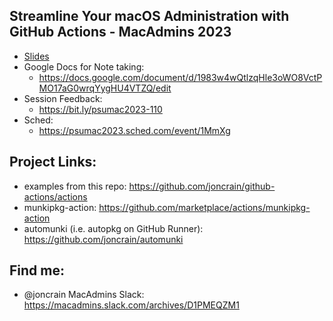 ## Streamline Your macOS Administration with GitHub Actions - MacAdmins 2023

- [Slides](https://github.com/joncrain/github-actions/blob/main/Github%20Actions%20Slides.pdf)
- Google Docs for Note taking:
  - https://docs.google.com/document/d/1983w4wQtlzqHle3oWO8VctPMO17aG0wrqYygHU4VTZQ/edit
- Session Feedback:
  - https://bit.ly/psumac2023-110
- Sched:
  - https://psumac2023.sched.com/event/1MmXg


## Project Links:

- examples from this repo: https://github.com/joncrain/github-actions/actions
- munkipkg-action: https://github.com/marketplace/actions/munkipkg-action
- automunki (i.e. autopkg on GitHub Runner): https://github.com/joncrain/automunki

## Find me:

- @joncrain MacAdmins Slack: https://macadmins.slack.com/archives/D1PMEQZM1
